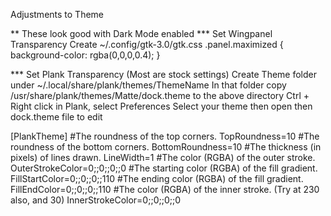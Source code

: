 Adjustments to Theme

** These look good with Dark Mode enabled
*** Set Wingpanel Transparency
Create ~/.config/gtk-3.0/gtk.css
.panel.maximized {
    background-color: rgba(0,0,0,0.4);
}

*** Set Plank Transparency (Most are stock settings)
Create Theme folder under ~/.local/share/plank/themes/ThemeName
In that folder copy /usr/share/plank/themes/Matte/dock.theme to the above directory
Ctrl + Right click in Plank, select Preferences
Select your theme
then open then dock.theme file to edit

[PlankTheme]
#The roundness of the top corners.
TopRoundness=10
#The roundness of the bottom corners.
BottomRoundness=10
#The thickness (in pixels) of lines drawn.
LineWidth=1
#The color (RGBA) of the outer stroke.
OuterStrokeColor=0;;0;;0;;0
#The starting color (RGBA) of the fill gradient.
FillStartColor=0;;0;;0;;110
#The ending color (RGBA) of the fill gradient.
FillEndColor=0;;0;;0;;110
#The color (RGBA) of the inner stroke.  (Try at 230 also, and 30)
InnerStrokeColor=0;;0;;0;;0
